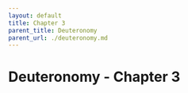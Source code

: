 ```yaml
---
layout: default
title: Chapter 3
parent_title: Deuteronomy
parent_url: ./deuteronomy.md
---
```


# Deuteronomy - Chapter 3
